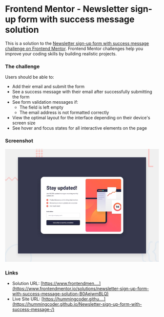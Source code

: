 # Frontend Mentor - Newsletter sign-up form with success message solution

This is a solution to the [Newsletter sign-up form with success message challenge on Frontend Mentor](https://www.frontendmentor.io/challenges/newsletter-signup-form-with-success-message-3FC1AZbNrv). Frontend Mentor challenges help you improve your coding skills by building realistic projects.

### The challenge

Users should be able to:

- Add their email and submit the form
- See a success message with their email after successfully submitting the form
- See form validation messages if:
  - The field is left empty
  - The email address is not formatted correctly
- View the optimal layout for the interface depending on their device's screen size
- See hover and focus states for all interactive elements on the page

### Screenshot

![](./design/desktop-preview.jpg)

### Links

- Solution URL: [https://www.frontendmen....](https://www.frontendmentor.io/solutions/newsletter-sign-up-form-with-success-message-solution-B0AejwmBLQ)
- Live Site URL: [https://hummingcoder.githu....](https://hummingcoder.github.io/Newsletter-sign-up-form-with-success-message-/)
